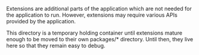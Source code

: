 Extensions are additional parts of the application which 
are not needed for the application to run. However, extensions may
require various APIs provided by the application.

This directory is a temporary holding container until extensions mature
enough to be moved to their own packages/* directory. Until then, they live here
so that they remain easy to debug.